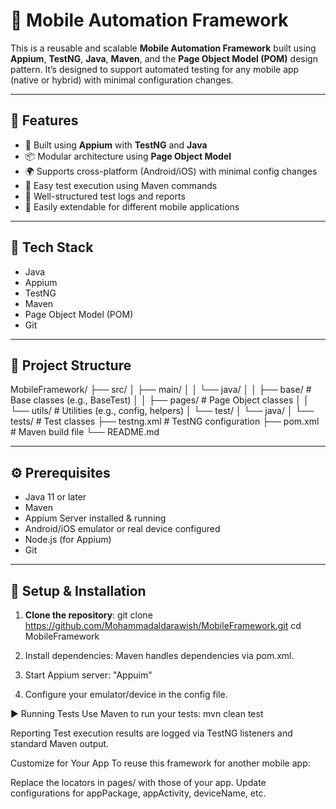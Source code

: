 # 📱 Mobile Automation Framework

This is a reusable and scalable **Mobile Automation Framework** built using **Appium**, **TestNG**, **Java**, **Maven**, and the **Page Object Model (POM)** design pattern. It’s designed to support automated testing for any mobile app (native or hybrid) with minimal configuration changes.

---

## 🚀 Features

- 🔧 Built using **Appium** with **TestNG** and **Java**
- 📦 Modular architecture using **Page Object Model**
- 🌍 Supports cross-platform (Android/iOS) with minimal config changes
- 🧪 Easy test execution using Maven commands
- 💬 Well-structured test logs and reports
- 🔁 Easily extendable for different mobile applications

---

## 🧰 Tech Stack

- Java  
- Appium  
- TestNG  
- Maven  
- Page Object Model (POM)  
- Git

---

## 📁 Project Structure

MobileFramework/ ├── src/ │ ├── main/ │ │ └── java/ │ │ ├── base/ # Base classes (e.g., BaseTest) │ │ ├── pages/ # Page Object classes │ │ └── utils/ # Utilities (e.g., config, helpers) │ └── test/ │ └── java/ │ └── tests/ # Test classes ├── testng.xml # TestNG configuration ├── pom.xml # Maven build file └── README.md


---

## ⚙️ Prerequisites

- Java 11 or later  
- Maven  
- Appium Server installed & running  
- Android/iOS emulator or real device configured  
- Node.js (for Appium)  
- Git

---

## 🔄 Setup & Installation

1. **Clone the repository**:
   git clone https://github.com/Mohammadaldarawish/MobileFramework.git
   cd MobileFramework

2. Install dependencies: Maven handles dependencies via pom.xml.

3. Start Appium server: "Appuim"
4. Configure your emulator/device in the config file.

▶️ Running Tests
Use Maven to run your tests:
mvn clean test

Reporting
Test execution results are logged via TestNG listeners and standard Maven output.

Customize for Your App
To reuse this framework for another mobile app:

Replace the locators in pages/ with those of your app.
Update configurations for appPackage, appActivity, deviceName, etc.




